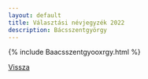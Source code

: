 ```yaml
---
layout: default
title: Választási névjegyzék 2022
description: Bácsszentgyörgy
---
```


{% include Baacsszentgyooxrgy.html %}

[Vissza](./)